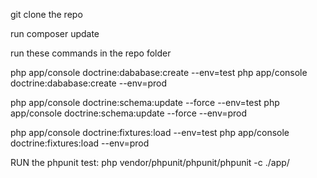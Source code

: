 
git clone the repo

run composer update

run these commands in the repo folder

php app/console doctrine:dababase:create --env=test
php app/console doctrine:dababase:create --env=prod

php app/console doctrine:schema:update --force --env=test
php app/console doctrine:schema:update --force --env=prod

php app/console doctrine:fixtures:load --env=test
php app/console doctrine:fixtures:load --env=prod

RUN the phpunit test:
php vendor/phpunit/phpunit/phpunit -c ./app/




